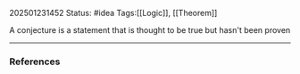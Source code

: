 202501231452
Status: #idea
Tags:[[Logic]], [[Theorem]]

A conjecture is a statement that is thought to be true but hasn't been proven

---
### References